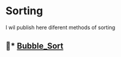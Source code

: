 # Sorting
I wil publish here diferent methods of sorting
## 📌* [Bubble_Sort](Sorting/Bubble_Sort/Bubble_Sort_1.cpp)
